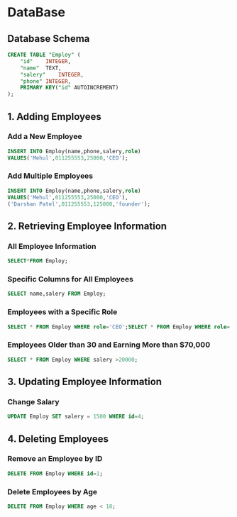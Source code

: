 # DataBase






## Database Schema

```sql
CREATE TABLE "Employ" (
	"id"	INTEGER,
	"name"	TEXT,
	"salery"	INTEGER,
	"phone"	INTEGER,
	PRIMARY KEY("id" AUTOINCREMENT)
);
```

## 1. Adding Employees 

### Add a New Employee

```sql
INSERT INTO Employ(name,phone,salery,role)
VALUES('Mehul',011255553,25000,'CEO');
```

### Add Multiple Employees

```sql
INSERT INTO Employ(name,phone,salery,role)
VALUES('Mehul',011255553,25000,'CEO'),
('Darshan Patel',011255553,125000,'founder');
```

## 2. Retrieving Employee Information

### All Employee Information

```sql
SELECT*FROM Employ;
```

### Specific Columns for All Employees

```sql
SELECT name,salery FROM Employ;
```

### Employees with a Specific Role

```sql
SELECT * FROM Employ WHERE role='CEO';SELECT * FROM Employ WHERE role='CEO';
```



### Employees Older than 30 and Earning More than $70,000

```sql
SELECT * FROM Employ WHERE salery >20000;
```

## 3. Updating Employee Information

### Change Salary

```sql
UPDATE Employ SET salery = 1500 WHERE id=4;
```



## 4. Deleting Employees

### Remove an Employee by ID

```sql
DELETE FROM Employ WHERE id=1;
```

### Delete Employees by Age

```sql
DELETE FROM Employ WHERE age < 18;
```
